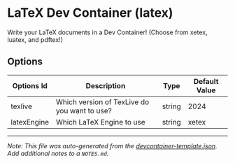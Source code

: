 
# LaTeX Dev Container (latex)

Write your LaTeX documents in a Dev Container! (Choose from xetex, luatex, and pdftex!)

## Options

| Options Id | Description | Type | Default Value |
|-----|-----|-----|-----|
| texlive | Which version of TexLive do you want to use? | string | 2024 |
| latexEngine | Which LaTeX Engine to use | string | xetex |



---

_Note: This file was auto-generated from the [devcontainer-template.json](https://github.com/jmuchovej/devcontainers/blob/main/templates/src/latex/devcontainer-template.json).  Add additional notes to a `NOTES.md`._

